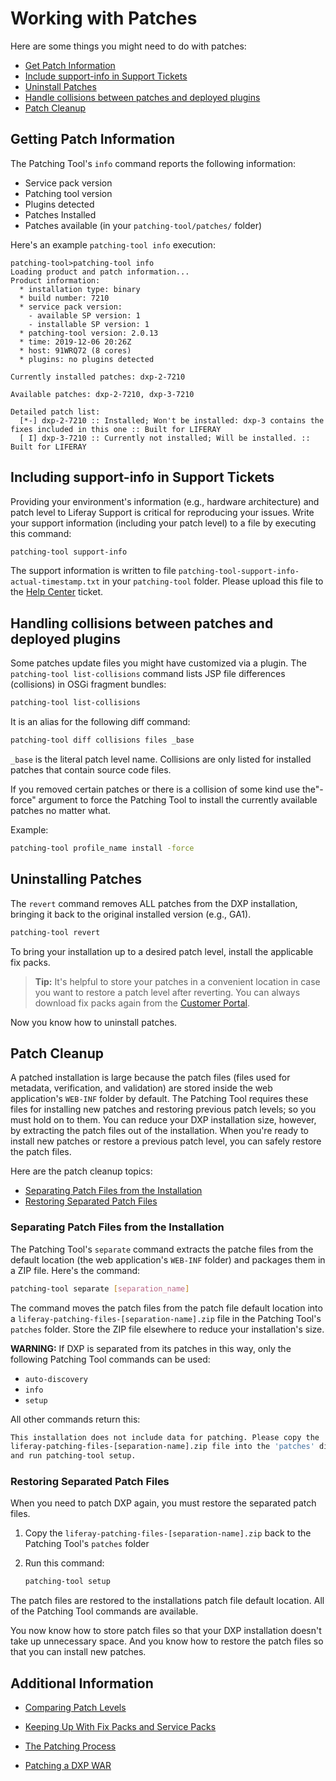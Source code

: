 # Working with Patches

Here are some things you might need to do with patches:

- [Get Patch Information](#getting-patch-information)
- [Include support-info in Support Tickets](#including-support-info-in-support-tickets)
- [Uninstall Patches](#uninstalling-patches)
- [Handle collisions between patches and deployed plugins](#handling-collisions-between-patches-and-deployed-plugins)
- [Patch Cleanup](#patch-cleanup)

## Getting Patch Information 

The Patching Tool's `info` command reports the following information:

- Service pack version 
- Patching tool version 
- Plugins detected 
- Patches Installed
- Patches available (in your `patching-tool/patches/` folder)

Here's an example `patching-tool info` execution:

``` 
patching-tool>patching-tool info
Loading product and patch information...
Product information:
  * installation type: binary
  * build number: 7210
  * service pack version:
    - available SP version: 1
    - installable SP version: 1
  * patching-tool version: 2.0.13
  * time: 2019-12-06 20:26Z
  * host: 91WRQ72 (8 cores)
  * plugins: no plugins detected

Currently installed patches: dxp-2-7210

Available patches: dxp-2-7210, dxp-3-7210

Detailed patch list:
  [*-] dxp-2-7210 :: Installed; Won't be installed: dxp-3 contains the fixes included in this one :: Built for LIFERAY
  [ I] dxp-3-7210 :: Currently not installed; Will be installed. :: Built for LIFERAY
```

## Including support-info in Support Tickets

Providing your environment's information (e.g., hardware architecture) and patch level to Liferay Support is critical for reproducing your issues. Write your support information (including your patch level) to a file by executing this command: 

```bash
patching-tool support-info
```

The support information is written to file `patching-tool-support-info-actual-timestamp.txt` in your `patching-tool` folder. Please upload this file to the [Help Center](https://help.liferay.com/hc) ticket.

## Handling collisions between patches and deployed plugins

Some patches update files you might have customized via a plugin. The `patching-tool list-collisions` command lists  JSP file differences (collisions) in OSGi fragment bundles:

```bash
patching-tool list-collisions
```

It is an alias for the following diff command:

```bash
patching-tool diff collisions files _base
```

`_base` is the literal patch level name. Collisions are only listed for
installed patches that contain source code files. 

If you removed certain patches or there is a collision of some kind use the"-force" argument to force the Patching Tool to install the currently available patches no matter what.

Example:

```bash
patching-tool profile_name install -force
```

## Uninstalling Patches 

The `revert` command removes ALL patches from the DXP installation, bringing it back to the original installed version (e.g., GA1).

```bash
patching-tool revert
```

To bring your installation up to a desired patch level, install the applicable fix packs.

> **Tip:** It's helpful to store your patches in a convenient location in case you want to restore a patch level after reverting. You can always download fix packs again from the [Customer Portal](https://customer.liferay.com/downloads).

Now you know how to uninstall patches. 

## Patch Cleanup 

A patched installation is large because the patch files (files used for metadata, verification, and validation) are stored inside the web application's `WEB-INF` folder by default. The Patching Tool requires these files for installing new patches and restoring previous patch levels; so you must hold on to them. You can reduce your DXP installation size, however, by extracting the patch files out of the installation. When you're ready to install new patches or restore a previous patch level, you can safely restore the patch files. 

Here are the patch cleanup topics:

- [Separating Patch Files from the Installation](#separating-patch-files-from-the-installation)
- [Restoring Separated Patch Files](#restoring-separated-patch-files)

### Separating Patch Files from the Installation

The Patching Tool's `separate` command extracts the patche files from the default location (the web application's `WEB-INF` folder) and packages them in a ZIP file. Here's the command:

```bash
patching-tool separate [separation_name] 
```

The command moves the patch files from the patch file default location into a `liferay-patching-files-[separation-name].zip` file in the Patching Tool's `patches` folder. Store the ZIP file elsewhere to reduce your installation's size. 

**WARNING:** If DXP is separated from its patches in this way, only the following Patching Tool commands can be used:

- `auto-discovery`
- `info`
- `setup`

All other commands return this:

```bash
This installation does not include data for patching. Please copy the
liferay-patching-files-[separation-name].zip file into the 'patches' directory
and run patching-tool setup. 
```

### Restoring Separated Patch Files
 
When you need to patch DXP again, you must restore the separated patch files. 

1. Copy the `liferay-patching-files-[separation-name].zip` back to the Patching Tool's `patches` folder

1. Run this command:

    ```bash 
    patching-tool setup
    ```

The patch files are restored to the installations patch file default location. All of the Patching Tool commands are available. 

You now know how to store patch files so that your DXP installation doesn't take up unnecessary space. And you know how to restore the patch files so that you can install new patches. 

## Additional Information

- [Comparing Patch Levels](../14-reference/07-comparing-patch-levels.md) 

- [Keeping Up With Fix Packs and Service Packs](./11-keeping-up-with-fix-packs.md)

- [The Patching Process](./05-the-patching-process.md)

- [Patching a DXP WAR](./06-patching-a-dxp-war.md)
